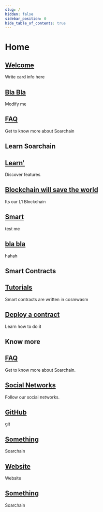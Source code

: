 ```yaml
---
slug: /
hidden: false
sidebar_position: 0
hide_table_of_contents: true
---
```


# Home


<div class="docs-card-container">
  <div class="row row-cols-1 row-cols-md-2a g-3">
    <div class="col">
      <div class="card card-body h-100 d-flex flex-column">
        <a
          href="/welcome"
          class="card-title card-link stretched-link"
        >
          <h2>Welcome</h2>
        </a>
        <p class="card-text">Write card info here
        </p>
      </div>
    </div>
    <div class="col">
      <div class="card card-body h-100 d-flex flex-column">
        <a
          href="/privacy"
          class="card-title card-link stretched-link"
        >
          <h2>Bla Bla</h2>
        </a>
        <p class="card-text">Modify me
        </p>
      </div>
    </div>
    <div class="col">
      <div class="card card-body h-100 d-flex flex-column">
        <a
          href="/category/faq"
          class="card-title card-link stretched-link"
        >
          <h2>FAQ</h2>
        </a>
        <p class="card-text">Get to know more about Soarchain
        </p>
      </div>
    </div>
  </div>
</div>

## Learn Soarchain

<div class="docs-card-container">
  <div class="row row-cols-1 row-cols-md-3a g-3">
    <div class="col">
      <div class="card card-body h-100 d-flex flex-column">
        <a
          href="/welcome"
          class="card-title card-link stretched-link"
        >
          <h2>Learn'</h2>
        </a>
        <p class="card-text">Discover features.</p>
      </div>
    </div>
    <div class="col">
      <div class="card card-body h-100 d-flex flex-column">
        <a
          href="/mounting"
          class="card-title card-link stretched-link"
        >
          <h2>Blockchain will save the world</h2>
        </a>
        <p class="card-text">Its our L1 Blockchain
        </p>
      </div>
    </div>
  </div>
</div>

<div class="docs-card-container">
  <div class="row row-cols-1 row-cols-md-3a g-3">
    <div class="col">
      <div class="card card-body h-100 d-flex flex-column">
        <a
          href="/api"
          class="card-title card-link stretched-link"
        >
          <h2>Smart </h2>
        </a>
        <p class="card-text">test me</p>
      </div>
    </div>
    <div class="col">
      <div class="card card-body h-100 d-flex flex-column">
        <a
          href="/releases"
          class="card-title card-link stretched-link"
        >
          <h2>bla bla</h2>
        </a>
        <p class="card-text">hahah
        </p>
      </div>
    </div>
  </div>
</div>

## Smart Contracts

<div class="docs-card-container">
  <div class="row row-cols-1 row-cols-md-3a g-3">
    <div class="col">
      <div class="card card-body h-100 d-flex flex-column">
        <a
          href="/intro"
          class="card-title card-link stretched-link"
        ><h2>Tutorials</h2></a>
        <p class="card-text">
          Smart contracts are written in cosmwasm
        </p>
      </div>
    </div>
    <div class="col">
      <div class="card card-body h-100 d-flex flex-column">
        <a
          href="https://docs.cosmwasm.com/docs/1.0/architecture/actor"
          class="card-title card-link stretched-link"
        ><h2>Deploy a contract</h2></a>
        <p class="card-text">
          Learn how to do it
        </p>
      </div>
    </div>
  </div>
</div>

## Know more

<div class="docs-card-container">
  <div class="row row-cols-1 row-cols-md-2a g-4">
    <div class="col">
      <div class="card card-body h-100 d-flex flex-column">
        <a href="/category/faq" class="card-title card-link stretched-link">
          <h2>FAQ</h2>
        </a>
        <p class="card-text">Get to know more about Soarchain.</p>
      </div>
    </div>
    <div class="col">
      <div class="card card-body h-100 d-flex flex-column">
        <a href="" class="card-title card-link stretched-link">
          <h2>Social Networks</h2>
        </a>
        <p class="card-text">Follow our social networks.</p>
      </div>
    </div>
    <div class="col">
      <div class="card card-body h-100 d-flex flex-column">
        <a href="https://github.com/soar-robotics" class="card-title card-link stretched-link">
          <h2>GitHub</h2>
        </a>
        <p class="card-text">git</p>
      </div>
    </div>
  </div>
</div>
<div class="docs-card-container">
  <div class="row row-cols-1 row-cols-md-2a g-4">
    <div class="col">
      <div class="card card-body h-100 d-flex flex-column">
        <a href="https://www.soarchain.com/" class="card-title card-link stretched-link">
          <h2>Something</h2>
        </a>
        <p class="card-text">Soarchain</p>
      </div>
    </div>
    <div class="col">
      <div class="card card-body h-100 d-flex flex-column">
        <a href="https://www.soarchain.com/"
         class="card-title card-link stretched-link">
          <h2>Website</h2>
        </a>
        <p class="card-text">Website</p>
      </div>
    </div>
     <div class="col">
      <div class="card card-body h-100 d-flex flex-column">
        <a href="https://www.soarchain.com/" class="card-title card-link stretched-link">
          <h2>Something</h2>
        </a>
        <p class="card-text">Soarchain</p>
      </div>
    </div>
  </div>
</div>

